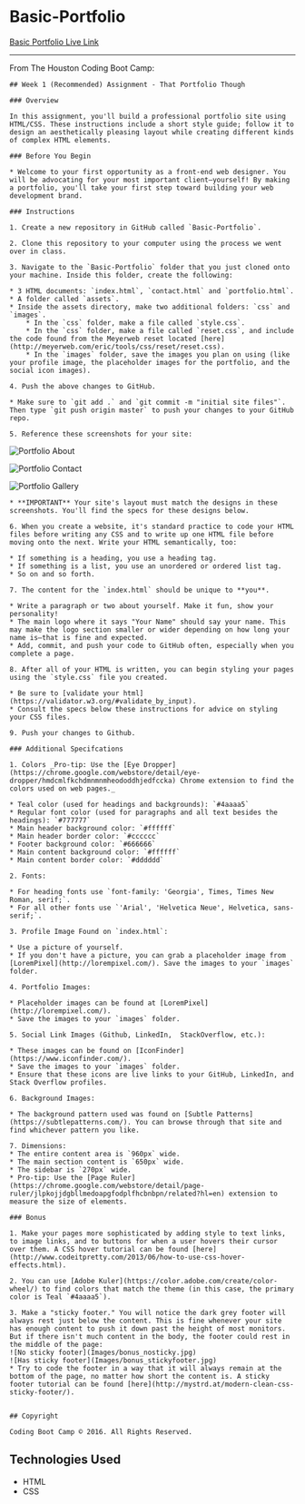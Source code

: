 # Basic-Portfolio

[Basic Portfolio Live Link]('https://flowmar.github.io/Basic-Portfolio')

---
From The Houston Coding Boot Camp:

    ## Week 1 (Recommended) Assignment - That Portfolio Though

    ### Overview

    In this assignment, you'll build a professional portfolio site using HTML/CSS. These instructions include a short style guide; follow it to design an aesthetically pleasing layout while creating different kinds of complex HTML elements.

    ### Before You Begin

    * Welcome to your first opportunity as a front-end web designer. You will be advocating for your most important client—yourself! By making a portfolio, you'll take your first step toward building your web development brand.

    ### Instructions

    1. Create a new repository in GitHub called `Basic-Portfolio`.

    2. Clone this repository to your computer using the process we went over in class.

    3. Navigate to the `Basic-Portfolio` folder that you just cloned onto your machine. Inside this folder, create the following:

    * 3 HTML documents: `index.html`, `contact.html` and `portfolio.html`.
    * A folder called `assets`.
    * Inside the assets directory, make two additional folders: `css` and `images`.
        * In the `css` folder, make a file called `style.css`.
        * In the `css` folder, make a file called `reset.css`, and include the code found from the Meyerweb reset located [here](http://meyerweb.com/eric/tools/css/reset/reset.css).
        * In the `images` folder, save the images you plan on using (like your profile image, the placeholder images for the portfolio, and the social icon images).

    4. Push the above changes to GitHub.

    * Make sure to `git add .` and `git commit -m "initial site files"`. Then type `git push origin master` to push your changes to your GitHub repo.

    5. Reference these screenshots for your site:

![Portfolio About](Images/Portfolio_About.png)

![Portfolio Contact](Images/Portfolio_Contact.png)

![Portfolio Gallery](Images/Portfolio_Gallery.png)

    * **IMPORTANT** Your site's layout must match the designs in these screenshots. You'll find the specs for these designs below.

    6. When you create a website, it's standard practice to code your HTML files before writing any CSS and to write up one HTML file before moving onto the next. Write your HTML semantically, too:

    * If something is a heading, you use a heading tag.
    * If something is a list, you use an unordered or ordered list tag.
    * So on and so forth.

    7. The content for the `index.html` should be unique to **you**.

    * Write a paragraph or two about yourself. Make it fun, show your personality!
    * The main logo where it says "Your Name" should say your name. This may make the logo section smaller or wider depending on how long your name is—that is fine and expected.
    * Add, commit, and push your code to GitHub often, especially when you complete a page.

    8. After all of your HTML is written, you can begin styling your pages using the `style.css` file you created.

    * Be sure to [validate your html](https://validator.w3.org/#validate_by_input).
    * Consult the specs below these instructions for advice on styling your CSS files.

    9. Push your changes to Github.

    ### Additional Specifcations

    1. Colors _Pro-tip: Use the [Eye Dropper](https://chrome.google.com/webstore/detail/eye-dropper/hmdcmlfkchdmnmnmheododdhjedfccka) Chrome extension to find the colors used on web pages._

    * Teal color (used for headings and backgrounds): `#4aaaa5`
    * Regular font color (used for paragraphs and all text besides the headings): `#777777`
    * Main header background color: `#ffffff`
    * Main header border color: `#cccccc`
    * Footer background color: `#666666`
    * Main content background color: `#ffffff`
    * Main content border color: `#dddddd`

    2. Fonts:

    * For heading fonts use `font-family: 'Georgia', Times, Times New Roman, serif;`.
    * For all other fonts use `'Arial', 'Helvetica Neue', Helvetica, sans-serif;`.

    3. Profile Image Found on `index.html`:

    * Use a picture of yourself.
    * If you don't have a picture, you can grab a placeholder image from [LoremPixel](http://lorempixel.com/). Save the images to your `images` folder.

    4. Portfolio Images:

    * Placeholder images can be found at [LoremPixel](http://lorempixel.com/).
    * Save the images to your `images` folder.

    5. Social Link Images (Github, LinkedIn,  StackOverflow, etc.):

    * These images can be found on [IconFinder](https://www.iconfinder.com/).
    * Save the images to your `images` folder.
    * Ensure that these icons are live links to your GitHub, LinkedIn, and Stack Overflow profiles.

    6. Background Images:

    * The background pattern used was found on [Subtle Patterns](https://subtlepatterns.com/). You can browse through that site and find whichever pattern you like.

    7. Dimensions:
    * The entire content area is `960px` wide.
    * The main section content is `650px` wide.
    * The sidebar is `270px` wide.
    * Pro-tip: Use the [Page Ruler](https://chrome.google.com/webstore/detail/page-ruler/jlpkojjdgbllmedoapgfodplfhcbnbpn/related?hl=en) extension to measure the size of elements.

    ### Bonus

    1. Make your pages more sophisticated by adding style to text links, to image links, and to buttons for when a user hovers their cursor over them. A CSS hover tutorial can be found [here](http://www.codeitpretty.com/2013/06/how-to-use-css-hover-effects.html).

    2. You can use [Adobe Kuler](https://color.adobe.com/create/color-wheel/) to find colors that match the theme (in this case, the primary color is Teal `#4aaaa5`).

    3. Make a "sticky footer." You will notice the dark grey footer will always rest just below the content. This is fine whenever your site has enough content to push it down past the height of most monitors. But if there isn't much content in the body, the footer could rest in the middle of the page:
    ![No sticky footer](Images/bonus_nosticky.jpg)
    ![Has sticky footer](Images/bonus_stickyfooter.jpg)
    * Try to code the footer in a way that it will always remain at the bottom of the page, no matter how short the content is. A sticky footer tutorial can be found [here](http://mystrd.at/modern-clean-css-sticky-footer/).


    ## Copyright

    Coding Boot Camp © 2016. All Rights Reserved.

## Technologies Used

- HTML
- CSS